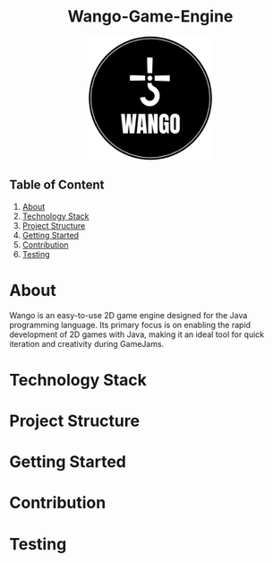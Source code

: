 <div align=center>
    <h1>Wango-Game-Engine</h1>
    <img src="Docs/WangoLogo.png" width=220 height=220>
</div>
<h2>Table of Content</h2>
<ol>
    <li><a href="#subject1">About</a></li>
    <li><a href="#subject2">Technology Stack</a></li>
    <li><a href="#subject3">Project Structure</a></li>
    <li><a href="#subject4">Getting Started</a></li>
    <li><a href="#subject5">Contribution</a></li>
    <li><a href="#subject6">Testing</a></li>
</ol>

<h1 id="subject1">About </h1>
<p>Wango is an easy-to-use 2D game engine designed for the Java programming language. Its primary focus is on enabling the rapid development of 2D games with Java, making it an ideal tool for quick iteration and creativity during GameJams.</p>

<h1 id="subject2">Technology Stack</h1>

<h1 id="subject3">Project Structure</h1>

<h1 id="subject4">Getting Started</h1>

<h1 id="subject5">Contribution</h1>

<h1 id="subject6">Testing</h1>

